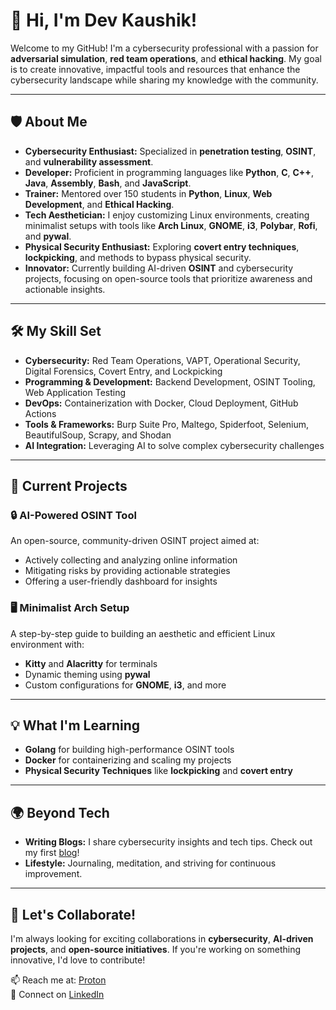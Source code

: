 # 👋 Hi, I'm Dev Kaushik!

Welcome to my GitHub! I'm a cybersecurity professional with a passion for **adversarial simulation**, **red team operations**, and **ethical hacking**. My goal is to create innovative, impactful tools and resources that enhance the cybersecurity landscape while sharing my knowledge with the community.

---

## 🛡️ About Me

- **Cybersecurity Enthusiast:** Specialized in **penetration testing**, **OSINT**, and **vulnerability assessment**.
- **Developer:** Proficient in programming languages like **Python**, **C**, **C++**, **Java**, **Assembly**, **Bash**, and **JavaScript**.
- **Trainer:** Mentored over 150 students in **Python**, **Linux**, **Web Development**, and **Ethical Hacking**.
- **Tech Aesthetician:** I enjoy customizing Linux environments, creating minimalist setups with tools like **Arch Linux**, **GNOME**, **i3**, **Polybar**, **Rofi**, and **pywal**.
- **Physical Security Enthusiast:** Exploring **covert entry techniques**, **lockpicking**, and methods to bypass physical security.
- **Innovator:** Currently building AI-driven **OSINT** and cybersecurity projects, focusing on open-source tools that prioritize awareness and actionable insights.

---

## 🛠️ My Skill Set

- **Cybersecurity:** Red Team Operations, VAPT, Operational Security, Digital Forensics, Covert Entry, and Lockpicking  
- **Programming & Development:** Backend Development, OSINT Tooling, Web Application Testing  
- **DevOps:** Containerization with Docker, Cloud Deployment, GitHub Actions  
- **Tools & Frameworks:** Burp Suite Pro, Maltego, Spiderfoot, Selenium, BeautifulSoup, Scrapy, and Shodan  
- **AI Integration:** Leveraging AI to solve complex cybersecurity challenges  

---

## 🌟 Current Projects

### 🔒 AI-Powered OSINT Tool 
An open-source, community-driven OSINT project aimed at:  
- Actively collecting and analyzing online information  
- Mitigating risks by providing actionable strategies  
- Offering a user-friendly dashboard for insights  

### 🖥️ Minimalist Arch Setup  
A step-by-step guide to building an aesthetic and efficient Linux environment with:  
- **Kitty** and **Alacritty** for terminals  
- Dynamic theming using **pywal**  
- Custom configurations for **GNOME**, **i3**, and more  

---

## 💡 What I'm Learning

- **Golang** for building high-performance OSINT tools  
- **Docker** for containerizing and scaling my projects  
- **Physical Security Techniques** like **lockpicking** and **covert entry**  

---

## 🌍 Beyond Tech

- **Writing Blogs:** I share cybersecurity insights and tech tips. Check out my first [blog](https://xenin.hashnode.dev/still-using-nmap-try-rustscan)!  
- **Lifestyle:** Journaling, meditation, and striving for continuous improvement.  

---

## 🤝 Let's Collaborate!

I'm always looking for exciting collaborations in **cybersecurity**, **AI-driven projects**, and **open-source initiatives**. If you're working on something innovative, I'd love to contribute!

📫 Reach me at: [Proton](mailto:kaushik.exe@protonmail.com)  
💼 Connect on [LinkedIn](https://www.linkedin.com/in/0xkaushik/)  
